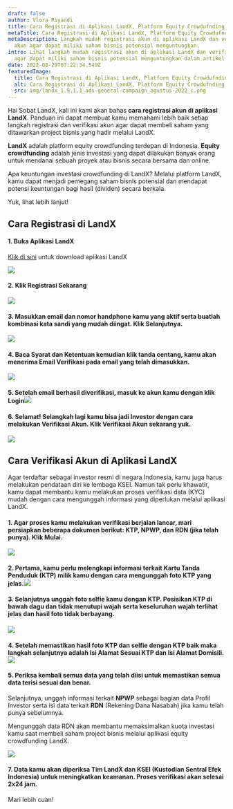 ```yaml
---
draft: false
author: Vlora Riyandi
title: Cara Registrasi di Aplikasi LandX, Platform Equity Crowdufnding
metaTitle: Cara Registrasi di Aplikasi LandX, Platform Equity Crowdufnding
metaDescription: Langkah mudah registrasi akun di aplikasi LandX dan verifikasi
  akun agar dapat miliki saham bisnis potensial menguntungkan.
intro: Lihat langkah mudah registrasi akun di aplikasi LandX dan verifikasi akun
  agar dapat miliki saham bisnis potensial menguntungkan dalam artikel ini.
date: 2022-08-29T07:22:34.549Z
featuredImage:
  title: Cara Registrasi di Aplikasi LandX, Platform Equity Crowdufnding
  alt: Cara Registrasi di Aplikasi LandX, Platform Equity Crowdufnding
  src: img/landx_1.9.1.1_ads-general-campaign_agustus-2022_c.png
---
```

Hai Sobat LandX, kali ini kami akan bahas **cara registrasi akun di aplikasi LandX**. Panduan ini dapat membuat kamu memahami lebih baik setiap langkah registrasi dan verifikasi akun agar dapat membeli saham yang ditawarkan project bisnis yang hadir melalui LandX.

**LandX** adalah platform equity crowdfunding terdepan di Indonesia. **Equity crowdfunding** adalah jenis investasi yang dapat dilakukan banyak orang untuk mendanai sebuah proyek atau bisnis secara bersama dan online.

Apa keuntungan investasi crowdfunding di LandX? Melalui platform LandX, kamu dapat menjadi pemegang saham bisnis potensial dan mendapat potensi keuntungan bagi hasil (dividen) secara berkala. 

Yuk, lihat lebih lanjut!

## Cara Registrasi di LandX

#### 1. Buka Aplikasi LandX

[Klik di sini](https://play.google.com/store/apps/details?id=store.numoney.landxapp) untuk download aplikasi LandX

![](https://lh4.googleusercontent.com/V-zj63lmH5VnAZ31dExjnPq66XtScCOzzr3kP5OJIbURZZlUmNwHwsB_QXv4NYjif6ubQCJ6__aLddNu0M8WonA6pLaTDzSkAD3H2J1WpCSqOlMQMJ2DM4aiHsyxDBctpQ1rg81vNEtRyuFQmPfTqAAJaHmO8RBrriW-fJkcT3IEXwLTtbBg15C6CA)

#### 2. Klik Registrasi Sekarang

![](https://lh4.googleusercontent.com/70ip2HfwMDsBOzL-vQWXlLqyDVuojSrHOAUscOhYkC7ZjoyDnIIHmMJxMYTqvXhIWqfuXbXNB8c6a1A2_NC8fzDttvt-AI2jDEyPU_afFKXmFmDsg8vwHWSpBTnlvRMkls8iB7KmjcATOPi_ccOhHWqpORhorDThnAi3gHPryp7cCHp6j03Bfhdc5g)

#### 3. Masukkan email dan nomor handphone kamu yang aktif serta buatlah kombinasi kata sandi yang mudah diingat. Klik Selanjutnya.

![](https://lh3.googleusercontent.com/K7WkySMs6CXV0_PxXtjFUdmsAo03PXnD9BG0oduI6qZslY-ZcfKMRvmC2iAqyMH-BmSS2vHsW2q9DnKbUjklOEXwlxasaVlEwQZslrh9avjbGicWe93fPDs68U9zm-QSDSzTA2ObiDhX-bTs0m02WB3yzi6iQskjPkp7qejx60BQSEmCjUggOygmtA)

#### 4. Baca Syarat dan Ketentuan kemudian klik tanda centang, kamu akan menerima Email Verifikasi pada email yang telah dimasukkan.

![](https://lh3.googleusercontent.com/wLRsHiqLH2nxiJP_QR0yRQZyLbNNjP0BrC1PgHg4SyZm6-V2ARf49HWfy6bKVeQuXZ8cqwbZFGf53MTuLqK-LtoSzVhUzw0PaYSQFNpTEefFtuB0G4jdYFB-XmJZVBJx0grrc3MeI3NFOdnX8f_eJb5BKyA_WRSMKfvLVHUbmKSwLAgMbz80RB5NWw)

#### 5. Setelah email berhasil diverifikasi, masuk ke akun kamu dengan klik Login![](https://lh4.googleusercontent.com/x6V17AZL4WVr0m1bN2a5aUsUlu-_xeGc78Ta7WAxtulYunp4bCC4aJX4Kw172pV6ZWZhPPnli6EXjtl8U0iGc18njJIzxdXxTt4rdD_Gr8hlqeCbq21UtcO87SAQCWmvxYEObE4y-_SBF8OvWQ6GDKyLegVFkdlcdJhj52iveTnqxFDXaOpES23ssQ)

#### 6. Selamat! Selangkah lagi kamu bisa jadi Investor dengan cara melakukan Verifikasi Akun. Klik Verifikasi Akun sekarang yuk.

![](https://lh4.googleusercontent.com/zZdabBQa0fO2tMfrxAjBcfhtC0lWDeJuzuTRKPc-sb_xE_C6qZ_cN5jqLKBtquP1AnHtxGU_Uvc3FpNQfofAiihGc9p0dAojL8ihxktIL2uR4u_VM10oLvovuP1Tg6WsmRCEUrKvkeeKc39TI-FmWh1wnM0Nm9ZAWk0a4gm2mdFy-h3Bs-KI5kNryg)

## Cara Verifikasi Akun di Aplikasi LandX

Agar terdaftar sebagai investor resmi di negara Indonesia, kamu juga harus melakukan pendataan diri ke lembaga KSEI. Namun tak perlu khawatir, kamu dapat membantu kamu melakukan proses verifikasi data (KYC) mudah dengan cara mengunggah informasi yang diperlukan melalui aplikasi LandX.

#### 1. Agar proses kamu melakukan verifikasi berjalan lancar, mari persiapkan beberapa dokumen berikut: KTP, NPWP, dan RDN (jika telah punya). Klik Mulai.

![](https://lh3.googleusercontent.com/2N-c2Loehr6DIrXi433WVSt_zchGuiIZYTV2eG7TYiccUAu0cu3zNbJLqDGrjQmVWFrxqIiBetPcLOX8wKwf-ePeNi6T-3fF-vC3y5T9r63TUe88pZVVShkyoUzVWjPXMI4XIdslAQHaJyVt-Ufs4py8Cjvm7Y24ZaTd63useIAahDLOZPy-_O7x8g)

#### 2. Pertama, kamu perlu melengkapi informasi terkait Kartu Tanda Penduduk (KTP) milik kamu dengan cara mengunggah foto KTP yang jelas.![](https://lh6.googleusercontent.com/HLSpHmiubGTwl0Ba-Dnb79ibLZa7BdXVkMNNzpqzOB-pqweXUsGpvmz1_kDrqsK3sWJDbDdN6YuAai81TDiRi_CbQ24D-RbCmrBsUHqP4LgUgIFPaTTKfZD_tr6-u_r_dDrkcKia_FTfXXJ6z5nDNBFz0JVUdYMY24pbyF3m17UW7TPszFVp4QHQHw)

#### 3. Selanjutnya unggah foto selfie kamu dengan KTP. Posisikan KTP di bawah dagu dan tidak menutupi wajah serta keseluruhan wajah terlihat jelas dan hasil foto tidak berbayang. 

####  ![](https://lh5.googleusercontent.com/3vQ0QkcDjSyvlPLS0BtY3eLmijsb49_pTfwF7JY2u-DYmvGujrVLA10yLxQEo9nISEziJLyC5PK1H5mWDczDpwtWOIR8ZSdRY7ZQNRS1Ez0JFse50T7G6mtIGr1ACb4m8xDyU0xfMXFG32OQlmekqBgUIedUvxyq0NCYVMAo6JRQTKqS4fufTQSchA)

#### 4. Setelah memastikan hasil foto KTP dan selfie dengan KTP baik maka langkah selanjutnya adalah Isi Alamat Sesuai KTP dan Isi Alamat Domisili.![](https://lh5.googleusercontent.com/fLd3XbqWw7M6VxjebXWBF6mc7P6zzZaJ60XPrfvSR8pfijZyaUDz_kks979A2YUGlJVvzlUCv6r3uIDEDyib1eV-kSXzbIPfp046PJ_huDnkeidgENWO5rlLrtyUsWV-c0PgJfBN0kFP-ZEspjmvn-g8TdZ9-z7oXptOVhq47eooZ5YbsILjfOSufg)

#### 5. Periksa kembali semua data yang telah diisi untuk memastikan semua data terisi sesuai dan benar. 

Selanjutnya, unggah informasi terkait **NPWP** sebagai bagian data Profil Investor serta isi data terkait **RDN** (Rekening Dana Nasabah) jika kamu telah punya sebelumnya.

Mengunggah data RDN akan membantu memaksimalkan kuota investasi kamu saat membeli saham project bisnis melalui aplikasi equity crowdfunding LandX.   

![](https://lh5.googleusercontent.com/U7XQIqlS5WAjKT2S6O7LOhvJbUTQShK1DeFBmPKLH_z6X9x7brSD7N2J4bOwI1pwBJCxbq10D6sH7Fx6IKkIphDW2ke0ur-kcqzJcGagBlDoWZ8h7TNJeG7bdbY7NtZuQdjUlXvoQUbN8oXZBGLfHe8Sxeh3W_9L8vqD-IVyqeXdSOKOYKfMvNSSRQ)

#### 7. Data kamu akan diperiksa Tim LandX dan KSEI (Kustodian Sentral Efek Indonesia) untuk meningkatkan keamanan. Proses verifikasi akan selesai 2x24 jam.

Mari lebih cuan!
